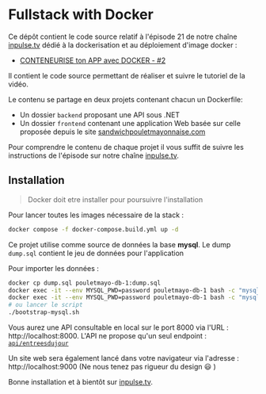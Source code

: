 # Fullstack with Docker

Ce dépôt contient le code source relatif à l'épisode 21 de notre chaîne [inpulse.tv](https://www.inpulse.tv) dédié à la dockerisation et au déploiement d'image docker :
- [CONTENEURISE ton APP avec DOCKER - #2](https://www.youtube.com/watch?v=MIxyr43FmIU)

Il contient le code source permettant de réaliser et suivre le tutoriel de la vidéo.

Le contenu se partage en deux projets contenant chacun un Dockerfile:
- Un dossier ``backend`` proposant une API sous .NET 
- Un dossier ``frontend`` contenant une application Web basée sur celle proposée depuis le site [sandwichpouletmayonnaise.com](https://sandwichpouletmayonnaise.com/)

Pour comprendre le contenu de chaque projet il vous suffit de suivre les instructions de l'épisode sur notre chaîne [inpulse.tv](https://www.inpulse.tv).

## Installation

> Docker doit etre installer pour poursuivre l'installation 

Pour lancer toutes les images nécessaire de la stack : 
```bash
docker compose -f docker-compose.build.yml up -d
```

Ce projet utilise comme source de données la base **mysql**. Le dump `dump.sql` contient le jeu de données pour l'application 

Pour importer les données : 
```bash
docker cp dump.sql pouletmayo-db-1:dump.sql
docker exec -it --env MYSQL_PWD=password pouletmayo-db-1 bash -c "mysql -u root -e \"CREATE DATABASE pouletmayo\""
docker exec -it --env MYSQL_PWD=password pouletmayo-db-1 bash -c "mysql -u root --default-character-set=utf8 pouletmayo < dump.sql"
# ou lancer le script
./bootstrap-mysql.sh
```

Vous aurez une API consultable en local sur le port 8000 via l'URL : http://localhost:8000.
L'API ne propose qu'un seul endpoint : [``api/entreesdujour``](http://localhost:8000/api/entreesdujour)

Un site web sera également lancé dans votre navigateur via l'adresse : http://localhost:9000 (Ne nous tenez pas rigueur du design 😃 )

Bonne installation et à bientôt sur [inpulse.tv](https://www.inpulse.tv).
